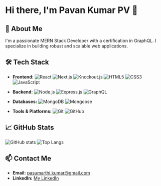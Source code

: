 # Hi there, I'm Pavan Kumar PV 👋

## 🚀 About Me
I'm a passionate MERN Stack Developer with a certification in GraphQL. I specialize in building robust and scalable web applications.

## 🛠 Tech Stack
- **Frontend:**
  ![React](https://img.shields.io/badge/React-20232A?style=for-the-badge&logo=react&logoColor=61DAFB)
  ![Next.js](https://img.shields.io/badge/Next.js-000000?style=for-the-badge&logo=next.js&logoColor=white)
  ![Knockout.js](https://img.shields.io/badge/Knockout.js-3ECC40?style=for-the-badge&logo=knockout&logoColor=white)
  ![HTML5](https://img.shields.io/badge/HTML5-E34F26?style=for-the-badge&logo=html5&logoColor=white)
  ![CSS3](https://img.shields.io/badge/CSS3-1572B6?style=for-the-badge&logo=css3&logoColor=white)
  ![JavaScript](https://img.shields.io/badge/JavaScript-323330?style=for-the-badge&logo=javascript&logoColor=F7DF1E)

- **Backend:**
  ![Node.js](https://img.shields.io/badge/Node.js-339933?style=for-the-badge&logo=nodedotjs&logoColor=white)
  ![Express.js](https://img.shields.io/badge/Express.js-000000?style=for-the-badge&logo=express&logoColor=white)
  ![GraphQL](https://img.shields.io/badge/GraphQL-E10098?style=for-the-badge&logo=graphql&logoColor=white)

- **Databases:**
  ![MongoDB](https://img.shields.io/badge/MongoDB-4EA94B?style=for-the-badge&logo=mongodb&logoColor=white)
  ![Mongoose](https://img.shields.io/badge/Mongoose-880000?style=for-the-badge&logo=mongoose&logoColor=white)

- **Tools & Platforms:**
  ![Git](https://img.shields.io/badge/Git-F05032?style=for-the-badge&logo=git&logoColor=white)
  ![GitHub](https://img.shields.io/badge/GitHub-181717?style=for-the-badge&logo=github&logoColor=white)

## 📈 GitHub Stats
![GitHub stats](https://github-readme-stats.vercel.app/api?username=pvpavankumar&show_icons=true&theme=radical)
![Top Langs](https://github-readme-stats.vercel.app/api/top-langs/?username=pvpavankumar&layout=compact&theme=radical)

## 📫 Contact Me
- **Email:** pasumarthi.kumar@gmail.com
- **LinkedIn:** [My LinkedIn](https://www.linkedin.com/in/venkata-pavan-kumar-pasumarthi-54929419/)


